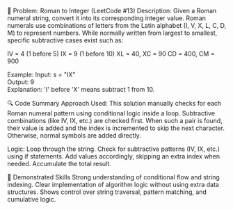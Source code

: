 🧩 Problem: Roman to Integer (LeetCode #13)
Description:
Given a Roman numeral string, convert it into its corresponding integer value. Roman numerals use combinations of letters from the Latin alphabet (I, V, X, L, C, D, M) to represent numbers. While normally written from largest to smallest, specific subtractive cases exist such as:

IV = 4 (1 before 5)
IX = 9 (1 before 10)
XL = 40, XC = 90
CD = 400, CM = 900

Example:
Input: s = "IX"  
Output: 9  
Explanation: 'I' before 'X' means subtract 1 from 10.

🔍 Code Summary
Approach Used:
This solution manually checks for each Roman numeral pattern using conditional logic inside a loop. Subtractive combinations (like IV, IX, etc.) are checked first. When such a pair is found, their value is added and the index is incremented to skip the next character. Otherwise, normal symbols are added directly.

Logic:
Loop through the string.
Check for subtractive patterns (IV, IX, etc.) using if statements.
Add values accordingly, skipping an extra index when needed.
Accumulate the total result.

🧠 Demonstrated Skills
Strong understanding of conditional flow and string indexing.
Clear implementation of algorithm logic without using extra data structures.
Shows control over string traversal, pattern matching, and cumulative logic.
